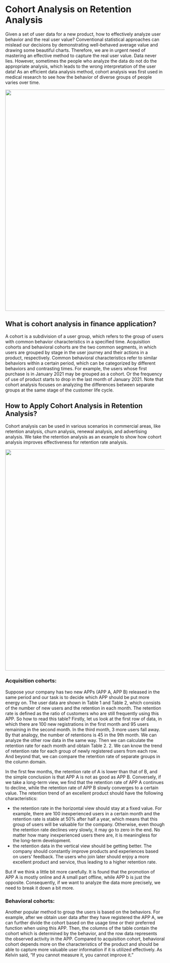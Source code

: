 # Cohort Analysis on Retention Analysis
Given a set of user data for a new product, how to effectively analyze user behavior and the real user value? Conventional statistical approaches can mislead our decisions by demonstrating well-behaved average value and drawing some beautiful charts. Therefore, we are in urgent need of mastering an effective method to capture the real user value. Data never lies. However, sometimes the people who analyze the data do not do the appropriate analysis, which leads to the wrong interpretation of the user data! As an efficient data analysis method, cohort analysis was first used in medical research to see how the behavior of diverse groups of people varies over time.

<p align="center">
  <img src="https://github.com/alexxiao007/COOL-site/blob/Cohort-Analysis-for-User-Retention/static/img/cohort%20flow.png" width="700" />
</p>

## What is cohort analysis in finance application?

A cohort is a subdivision of a user group, which refers to the group of users with common behavior characteristics in a specified time. Acquisition cohorts and behavioral cohorts are the two common segments, in which users are grouped by stage in the user journey and their actions in a product, respectively. Common behavioral characteristics refer to similar behaviors within a certain period, which can be categorized by different behaviors and contrasting times. For example, the users whose first purchase is in January 2021 may be grouped as a cohort. Or the frequency of use of product starts to drop in the last month of January 2021. Note that cohort analysis focuses on analyzing the differences between separate groups at the same stage of the customer life cycle.

## How to Apply Cohort Analysis in Retention Analysis?

Cohort analysis can be used in various scenarios in commercial areas, like retention analysis, churn analysis, renewal analysis, and advertising analysis. We take the retention analysis as an example to show how cohort analysis improves effectiveness for retention rate analysis.

<p align="center">
  <img src="https://github.com/alexxiao007/COOL-site/blob/Cohort-Analysis-for-User-Retention/static/img/Retention.jpeg" width="700" />
</p>

### Acquisition cohorts:
Suppose your company has two new APPs (APP A, APP B) released in the same period and our task is to decide which APP should be put more energy on. The user data are shown in Table 1 and Table 2, which consists of the number of new users and the retention in each month. The retention rate is defined as the ratio of customers who are still frequently using this APP. So how to read this table? Firstly, let us look at the first row of data, in which there are 100 new registrations in the first month and 95 users remaining in the second month. In the third month, 3 more users fall away. By that analogy, the number of retentions is 45 in the 9th month. We can analyze the other row data in the same way. Then we can calculate the retention rate for each month and obtain Table 2. 2. We can know the trend of retention rate for each group of newly registered users from each row. And beyond that, we can compare the retention rate of separate groups in the column domain.

In the first few months, the retention rate of A is lower than that of B, and the simple conclusion is that APP A is not as good as APP B. Conversely, if we take a long-term view, we find that the retention rate of APP A continues to decline, while the retention rate of APP B slowly converges to a certain value. The retention trend of an excellent product should have the following characteristics:

- the retention rate in the horizontal view should stay at a fixed value. For example, there are 100 inexperienced users in a certain month and the retention rate is stable at 50% after half a year, which means that this group of users will be valuable for the company. Otherwise, even though the retention rate declines very slowly, it may go to zero in the end. No matter how many inexperienced users there are, it is meaningless for the long-term development.
- the retention data in the vertical view should be getting better. The company should constantly improve products and experiences based on users’ feedback. The users who join later should enjoy a more excellent product and service, thus leading to a higher retention rate.
  
But if we think a little bit more carefully. It is found that the promotion of APP A is mostly online and A small part offline, while APP b is just the opposite. Consequently, if we want to analyze the data more precisely, we need to break it down a bit more.

### Behavioral cohorts:
Another popular method to group the users is based on the behaviors. For example, after we obtain user data after they have registered the APP A, we can further divide the cohort based on the usage time or their preferred function when using this APP. Then, the columns of the table contain the cohort which is determined by the behavior, and the row data represents the observed activity in the APP. Compared to acquisition cohort, behavioral cohort depends more on the characteristics of the product and should be able to capture more valuable user information if it is utilized effectively. As Kelvin said, “If you cannot measure it, you cannot improve it.”
